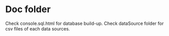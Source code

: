 # Doc folder
Check console.sql.html for database build-up.
Check dataSource folder for csv files of each data sources.
